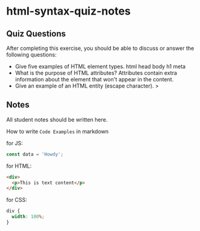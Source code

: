 # html-syntax-quiz-notes

## Quiz Questions

After completing this exercise, you should be able to discuss or answer the following questions:

- Give five examples of HTML element types.
  html
  head
  body
  h1
  meta
- What is the purpose of HTML attributes?
  Attributes contain extra information about the element that won't appear in the content.
- Give an example of an HTML entity (escape character).
  &gt;

## Notes

All student notes should be written here.

How to write `Code Examples` in markdown

for JS:

```javascript
const data = 'Howdy';
```

for HTML:

```html
<div>
  <p>This is text content</p>
</div>
```

for CSS:

```css
div {
  width: 100%;
}
```
